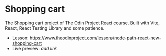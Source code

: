 # Shopping cart

The Shopping cart project of The Odin Project React course. Built with Vite, React, React Testing Library and some patience.

- Lesson: https://www.theodinproject.com/lessons/node-path-react-new-shopping-cart
- Live preview: _add link_
